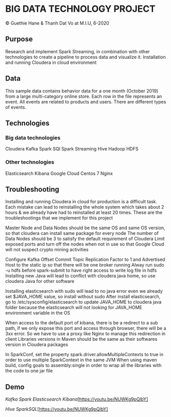 # BIG DATA TECHNOLOGY PROJECT
&copy; Guethie Hane & Thanh Dat Vo
at M.I.U, 6-2020

## Purpose
Research and implement Spark Streaming, in combination with other technologies to create a pipeline to process data and visualize it.
Installation and running Cloudera in cloud environment
## Data
This sample data contains behavior data for a one month (October 2019) from a large multi-category online store.
Each row in the file represents an event. All events are related to products and users. There are different types of events.
## Technologies
### Big data technologies
Cloudera
Kafka
Spark SQl
Spark Streaming
Hive
Hadoop HDFS

### Other technologies
Elasticsearch
Kibana
Google Cloud
Centos 7
Nginx

## Troubleshooting
Installing and running Cloudera in cloud for production is a difficult task. 
Each mistake can lead to reinstalling the whole system which takes about 2 hours & we already have had to reinstalled at least 20 times. 
These are the troubleshootings that we implement for this project

Master Node and Data Nodes should be the same OS and same OS version, so that cloudera can install same package for every node
The number of Data Nodes should be 3 to satisfy the default requirement of Cloudera
Limit exposed ports and turn off the nodes when not in use so that Google Cloud will not suspect crypto mining activities

Configure Kafka Offset Commit Topic Replication Factor to 1 and Advertised Host to the static ip so that there will be one broker running 
Alway run sudo -u hdfs before spark-submit to have right access to write log file in hdfs
Installing new Java will lead to conflict with cloudera java home, so use cloudera Java for other software

Installing elasticsearch with sudo will lead to no java error even we already set $JAVA_HOME value, so install without sudo
After install elasticsearch, go to  /etc/sysconfig/elasticsearch to update JAVA_HOME to cloudera java folder because the elasticsearch will not looking for JAVA_HOME environment variable in the OS

When access to the default port of kibana, there is be a redirect to a sub path, if we only expose this port and access through browser, there will be a 3xx error. So we have to use a proxy like Nginx to manage this redirection in client 
Libraries versions in Maven should be the same as their softwares version in Cloudera packages 

In SparkConf, set the property  spark.driver.allowMultipleContexts to true in order to use multiple SparkContext in the same JVM
When using maven build, config goals to assembly:single in order to wrap all the libraries with the code to one jar file 

## Demo
*Kafka Spark Elasticsearch Kibana*[https://youtu.be/NUWKg9pQlbY]

*Hive SparkSQL*[https://youtu.be/NUWKg9pQlbY]